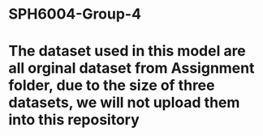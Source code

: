 # SPH6004-Group-4
# The dataset used in this model are all orginal dataset from Assignment folder, due to the size of three datasets, we will not upload them into this repository
